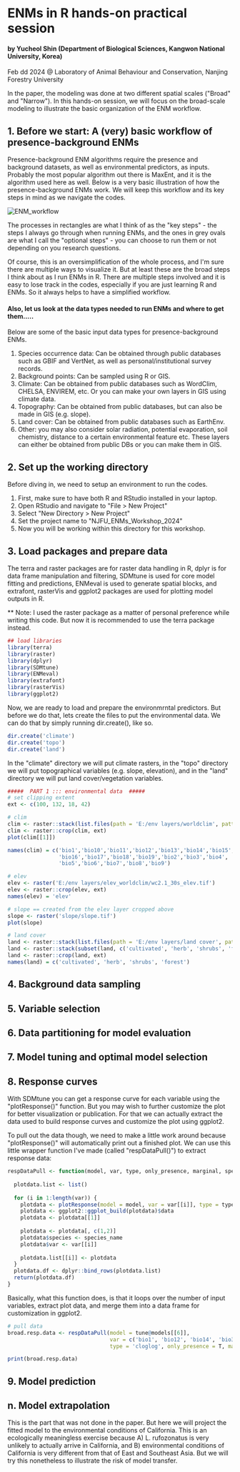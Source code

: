 # ENMs in R hands-on practical session
#### by Yucheol Shin (Department of Biological Sciences, Kangwon National University, Korea)
Feb dd 2024
@ Laboratory of Animal Behaviour and Conservation, Nanjing Forestry University

In the paper, the modeling was done at two different spatial scales ("Broad" and "Narrow"). In this hands-on session, we will focus on the broad-scale modeling to illustrate the basic organization of the ENM workflow.

## 1. Before we start: A (very) basic workflow of presence-background ENMs
Presence-background ENM algorithms require the presence and background datasets, as well as environmental predictors, as inputs. Probably the most popular algorithm out there is MaxEnt, and it is the algorithm used here as well. Below is a very basic illustration of how the presence-background ENMs work. We will keep this workflow and its key steps in mind as we navigate the codes.  

![ENM_workflow](https://github.com/yucheols/Lycodon_ENM_ver2/assets/85914125/4afb2c4c-7576-4f1c-9bd3-ffc2a44863c3)

The processes in rectangles are what I think of as the "key steps" - the steps I always go through when running ENMs, and the ones in grey ovals are what I call the "optional steps" - you can choose to run them or not depending on you research questions.

Of course, this is an oversimplification of the whole process, and I'm sure there are multiple ways to visualize it. But at least these are the broad steps I think about as I run ENMs in R. There are multiple steps involved and it is easy to lose track in the codes, especially if you are just learning R and ENMs. So it always helps to have a simplified workflow. 


#### Also, let us look at the data types needed to run ENMs and where to get them.....
Below are some of the basic input data types for presence-background ENMs.

1) Species occurrence data: Can be obtained through public databases such as GBIF and VertNet, as well as personal/institutional survey records.
2) Background points: Can be sampled using R or GIS.
3) Climate: Can be obtained from public databases such as WordClim, CHELSA, ENVIREM, etc. Or you can make your own layers in GIS using climate data.
4) Topography: Can be obtained from public databases, but can also be made in GIS (e.g. slope).
5) Land cover: Can be obtained from public databases such as EarthEnv.
6) Other: you may also consider solar radiation, potential evaporation, soil chemistry, distance to a certain environmental feature etc. These layers can either be obtained from public DBs or you can make them in GIS.

## 2. Set up the working directory
Before diving in, we need to setup an environment to run the codes.

1) First, make sure to have both R and RStudio installed in your laptop.
2) Open RStudio and navigate to "File > New Project"
3) Select "New Directory > New Project"
4) Set the project name to "NJFU_ENMs_Workshop_2024"
5) Now you will be working within this directory for this workshop. 


## 3. Load packages and prepare data
The terra and raster packages are for raster data handling in R, dplyr is for data frame manipulation and filtering, SDMtune is used for core model fitting and predictions, 
ENMeval is used to generate spatial blocks, and extrafont, rasterVis and ggplot2 packages are used for plotting model outputs in R.

** Note: I used the raster package as a matter of personal preference while writing this code. But now it is recommended to use the terra package instead.

```r
## load libraries
library(terra)
library(raster)
library(dplyr)
library(SDMtune)
library(ENMeval)
library(extrafont)
library(rasterVis)
library(ggplot2)
```

Now, we are ready to load and prepare the environmrntal predictors. But before we do that, lets create the files to put the environmental data.
We can do that by simply running dir.create(), like so.

```r
dir.create('climate')
dir.create('topo')
dir.create('land')
```
In the "climate" directory we will put climate rasters, in the "topo" directory we will put topographical variables (e.g. slope, elevation), and in the "land" directory we will put land cover/vegetation variables. 


```r
#####  PART 1 ::: environmental data  #####
# set clipping extent
ext <- c(100, 132, 18, 42)

# clim
clim <- raster::stack(list.files(path = 'E:/env layers/worldclim', pattern = '.tif$', full.names = T))
clim <- raster::crop(clim, ext)
plot(clim[[1]])

names(clim) = c('bio1','bio10','bio11','bio12','bio13','bio14','bio15',
                'bio16','bio17','bio18','bio19','bio2','bio3','bio4',
                'bio5','bio6','bio7','bio8','bio9')

# elev 
elev <- raster('E:/env layers/elev_worldclim/wc2.1_30s_elev.tif')
elev <- raster::crop(elev, ext)
names(elev) = 'elev'

# slope == created from the elev layer cropped above
slope <- raster('slope/slope.tif')
plot(slope)

# land cover
land <- raster::stack(list.files(path = 'E:/env layers/land cover', pattern = '.tif', full.names = T))
land <- raster::stack(subset(land, c('cultivated', 'herb', 'shrubs', 'forest_merged')))
land <- raster::crop(land, ext)
names(land) = c('cultivated', 'herb', 'shrubs', 'forest')
```

## 4. Background data sampling

## 5. Variable selection

## 6. Data partitioning for model evaluation

## 7. Model tuning and optimal model selection

## 8. Response curves
With SDMtune you can get a response curve for each variable using the "plotResponse()" function. But you may wish to further customize the plot for better visualization or publication. For that we can actually extract the data used to build response curves and customize the plot using ggplot2.

To pull out the data though, we need to make a little work around because "plotResponse()" will automatically print out a finished plot. We can use this little wrapper function I've made (called "respDataPull()") to extract response data:

```r
respDataPull <- function(model, var, type, only_presence, marginal, species_name) {
  
  plotdata.list <- list()
  
  for (i in 1:length(var)) {
    plotdata <- plotResponse(model = model, var = var[[i]], type = type, only_presence = only_presence, marginal = marginal)
    plotdata <- ggplot2::ggplot_build(plotdata)$data
    plotdata <- plotdata[[1]]
    
    plotdata <- plotdata[, c(1,2)]
    plotdata$species <- species_name
    plotdata$var <- var[[i]]
    
    plotdata.list[[i]] <- plotdata
  }
  plotdata.df <- dplyr::bind_rows(plotdata.list)
  return(plotdata.df)
}
```

Basically, what this function does, is that it loops over the number of input variables, extract plot data, and merge them into a data frame for customization in ggplot2.

```r
# pull data
broad.resp.data <- respDataPull(model = tune@models[[6]], 
                                var = c('bio1', 'bio12', 'bio14', 'bio3', 'bio5', 'cultivated', 'herb', 'shrub', 'slope'),
                                type = 'cloglog', only_presence = T, marginal = T, species_name = 'Lycodon')

print(broad.resp.data)
```

## 9. Model prediction

## n. Model extrapolation
This is the part that was not done in the paper. But here we will project the fitted model to the environmental conditions of California. This is an ecologically meaningless exercise because A) L. rufozonatus is very unlikely to actually arrive in California, and B) environmental conditions of California is very different from that of East and Southeast Asia. But we will try this nonetheless to illustrate the risk of model transfer.

